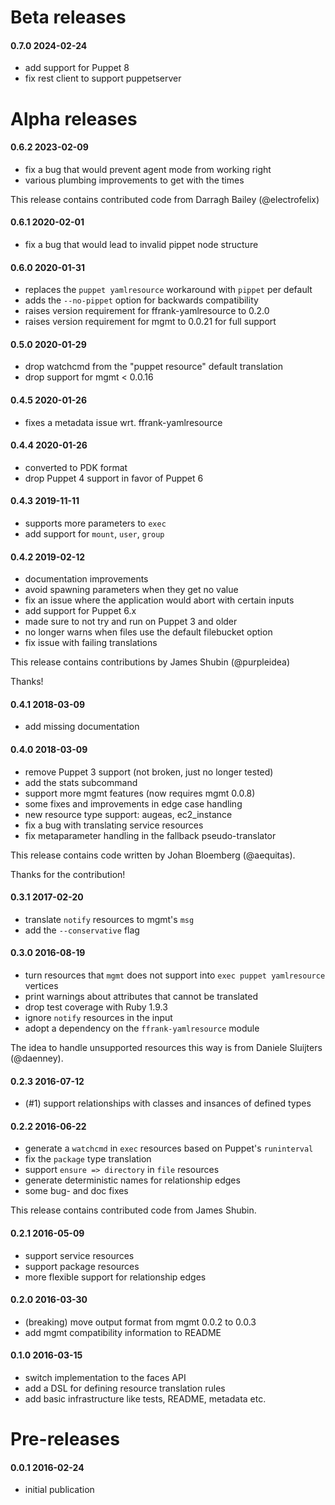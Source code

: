 # Beta releases

#### 0.7.0 2024-02-24

* add support for Puppet 8
* fix rest client to support puppetserver

# Alpha releases

#### 0.6.2 2023-02-09

* fix a bug that would prevent agent mode from working right
* various plumbing improvements to get with the times

This release contains contributed code from Darragh Bailey (@electrofelix)

#### 0.6.1 2020-02-01

* fix a bug that would lead to invalid pippet node structure

#### 0.6.0 2020-01-31

* replaces the `puppet yamlresource` workaround with `pippet` per default
* adds the `--no-pippet` option for backwards compatibility
* raises version requirement for ffrank-yamlresource to 0.2.0
* raises version requirement for mgmt to 0.0.21 for full support

#### 0.5.0 2020-01-29

* drop watchcmd from the "puppet resource" default translation
* drop support for mgmt < 0.0.16

#### 0.4.5 2020-01-26

* fixes a metadata issue wrt. ffrank-yamlresource

#### 0.4.4 2020-01-26

* converted to PDK format
* drop Puppet 4 support in favor of Puppet 6

#### 0.4.3 2019-11-11

* supports more parameters to `exec`
* add support for `mount`, `user`, `group`

#### 0.4.2 2019-02-12

 * documentation improvements
 * avoid spawning parameters when they get no value
 * fix an issue where the application would abort with certain inputs
 * add support for Puppet 6.x
 * made sure to not try and run on Puppet 3 and older
 * no longer warns when files use the default filebucket option
 * fix issue with failing translations

This release contains contributions by James Shubin (@purpleidea)

Thanks!

#### 0.4.1 2018-03-09

 * add missing documentation

#### 0.4.0 2018-03-09

 * remove Puppet 3 support (not broken, just no longer tested)
 * add the stats subcommand
 * support more mgmt features (now requires mgmt 0.0.8)
 * some fixes and improvements in edge case handling
 * new resource type support: augeas, ec2_instance
 * fix a bug with translating service resources
 * fix metaparameter handling in the fallback pseudo-translator

This release contains code written by Johan Bloemberg (@aequitas).

Thanks for the contribution!

#### 0.3.1 2017-02-20

 * translate `notify` resources to mgmt's `msg`
 * add the `--conservative` flag

#### 0.3.0 2016-08-19

 * turn resources that `mgmt` does not support into `exec puppet yamlresource` vertices
 * print warnings about attributes that cannot be translated
 * drop test coverage with Ruby 1.9.3
 * ignore `notify` resources in the input
 * adopt a dependency on the `ffrank-yamlresource` module

The idea to handle unsupported resources this way is from Daniele Sluijters (@daenney).

#### 0.2.3 2016-07-12

 * (#1) support relationships with classes and insances of defined types

#### 0.2.2 2016-06-22

 * generate a `watchcmd` in `exec` resources based on Puppet's `runinterval`
 * fix the `package` type translation
 * support `ensure => directory` in `file` resources
 * generate deterministic names for relationship edges
 * some bug- and doc fixes

This release contains contributed code from James Shubin.

#### 0.2.1 2016-05-09

 * support service resources
 * support package resources
 * more flexible support for relationship edges

#### 0.2.0 2016-03-30

 * (breaking) move output format from mgmt 0.0.2 to 0.0.3
 * add mgmt compatibility information to README

#### 0.1.0 2016-03-15

 * switch implementation to the faces API
 * add a DSL for defining resource translation rules
 * add basic infrastructure like tests, README, metadata etc.

# Pre-releases

#### 0.0.1 2016-02-24

 * initial publication
